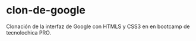 # clon-de-google
Clonación de la interfaz de Google con HTMLS y CSS3 en en bootcamp de tecnolochica PRO.
